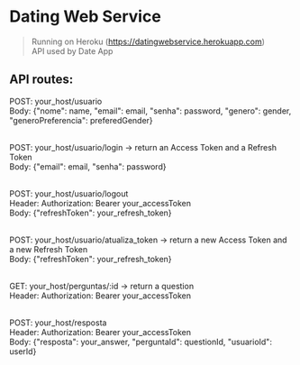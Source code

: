 # Dating Web Service
> Running on Heroku (https://datingwebservice.herokuapp.com)<br>
> API used by Date App


<h2>API routes:</h2>
 
POST: your_host/usuario<br>
Body: {"nome": name, "email": email, "senha": password, "genero": gender, "generoPreferencia": preferedGender}<br><br>

POST: your_host/usuario/login -> return an Access Token and a Refresh Token<br>
Body: {"email": email, "senha": password} <br><br>

POST: your_host/usuario/logout<br>
Header: Authorization: Bearer your_accessToken<br>
Body: {"refreshToken": your_refresh_token}<br><br>

POST: your_host/usuario/atualiza_token -> return a new Access Token and a new Refresh Token<br>
Body: {"refreshToken": your_refresh_token}<br><br>

GET: your_host/perguntas/:id -> return a question<br>
Header: Authorization: Bearer your_accessToken<br><br>

POST: your_host/resposta<br>
Header: Authorization: Bearer your_accessToken<br>
Body: {"resposta": your_answer, "perguntaId": questionId, "usuarioId": userId}<br><br>
